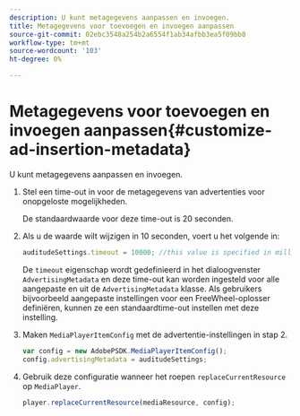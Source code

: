 ```yaml
---
description: U kunt metagegevens aanpassen en invoegen.
title: Metagegevens voor toevoegen en invoegen aanpassen
source-git-commit: 02ebc3548a254b2a6554f1ab34afbb3ea5f09bb8
workflow-type: tm+mt
source-wordcount: '103'
ht-degree: 0%

---
```


# Metagegevens voor toevoegen en invoegen aanpassen{#customize-ad-insertion-metadata}

U kunt metagegevens aanpassen en invoegen.

1. Stel een time-out in voor de metagegevens van advertenties voor onopgeloste mogelijkheden.

   De standaardwaarde voor deze time-out is 20 seconden.
1. Als u de waarde wilt wijzigen in 10 seconden, voert u het volgende in:

   ```js
   auditudeSettings.timeout = 10000; //this value is specified in milliseconds
   ```

   De `timeout` eigenschap wordt gedefinieerd in het dialoogvenster `AdvertisingMetadata` en deze time-out kan worden ingesteld voor alle aangepaste en uit de `AdvertisingMetadata` klasse. Als gebruikers bijvoorbeeld aangepaste instellingen voor een FreeWheel-oplosser definiëren, kunnen ze een standaardtime-out instellen met deze instelling.

1. Maken `MediaPlayerItemConfig` met de advertentie-instellingen in stap 2.

   ```js
   var config = new AdobePSDK.MediaPlayerItemConfig(); 
   config.advertisingMetadata = auditudeSettings;
   ```

1. Gebruik deze configuratie wanneer het roepen `replaceCurrentResource` op `MediaPlayer`.

   ```js
   player.replaceCurrentResource(mediaResource, config);
   ```
